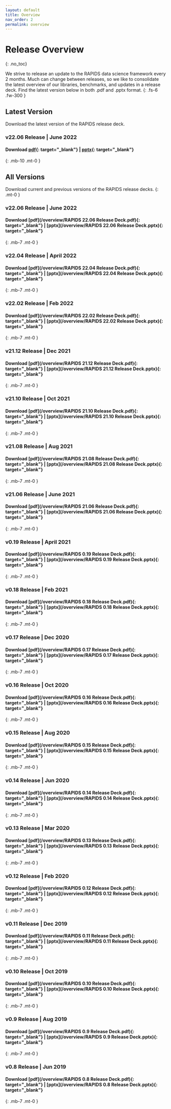 ```yaml
---
layout: default
title: Overview
nav_order: 2
permalink: overview
---
```


# Release Overview
{: .no_toc}

We strive to release an update to the RAPIDS data science framework every 2 months. Much can change between releases, so we like to consolidate the latest overview of our libraries, benchmarks, and updates in a release deck. Find the latest version below in both .pdf and .pptx format. 
{: .fs-6 .fw-300 }

## Latest Version

Download the latest version of the RAPIDS release deck.

### v22.06 Release | June 2022

#### Download **[pdf](/overview/latest.pdf){: target="_blank"}** | **[pptx](/overview/latest.pptx){: target="_blank"}**
{: .mb-10 .mt-0 }
                                                                                                                                                                              

## All Versions

Download current and previous versions of the RAPIDS release decks.
{: .mt-0 }

### v22.06 Release | June 2022

#### Download **[pdf](/overview/RAPIDS 22.06 Release Deck.pdf){: target="_blank"}** | **[pptx](/overview/RAPIDS 22.06 Release Deck.pptx){: target="_blank"}** 
{: .mb-7 .mt-0 }

### v22.04 Release | April 2022

#### Download **[pdf](/overview/RAPIDS 22.04 Release Deck.pdf){: target="_blank"}** | **[pptx](/overview/RAPIDS 22.04 Release Deck.pptx){: target="_blank"}** 
{: .mb-7 .mt-0 }

### v22.02 Release | Feb 2022

#### Download **[pdf](/overview/RAPIDS 22.02 Release Deck.pdf){: target="_blank"}** | **[pptx](/overview/RAPIDS 22.02 Release Deck.pptx){: target="_blank"}** 
{: .mb-7 .mt-0 }

### v21.12 Release | Dec 2021

#### Download **[pdf](/overview/RAPIDS 21.12 Release Deck.pdf){: target="_blank"}** | **[pptx](/overview/RAPIDS 21.12 Release Deck.pptx){: target="_blank"}** 
{: .mb-7 .mt-0 }

### v21.10 Release | Oct 2021

#### Download **[pdf](/overview/RAPIDS 21.10 Release Deck.pdf){: target="_blank"}** | **[pptx](/overview/RAPIDS 21.10 Release Deck.pptx){: target="_blank"}** 
{: .mb-7 .mt-0 }

### v21.08 Release | Aug 2021

#### Download **[pdf](/overview/RAPIDS 21.08 Release Deck.pdf){: target="_blank"}** | **[pptx](/overview/RAPIDS 21.08 Release Deck.pptx){: target="_blank"}** 
{: .mb-7 .mt-0 }

### v21.06 Release | June 2021

#### Download **[pdf](/overview/RAPIDS 21.06 Release Deck.pdf){: target="_blank"}** | **[pptx](/overview/RAPIDS 21.06 Release Deck.pptx){: target="_blank"}** 
{: .mb-7 .mt-0 }

### v0.19 Release | April 2021

#### Download **[pdf](/overview/RAPIDS 0.19 Release Deck.pdf){: target="_blank"}** | **[pptx](/overview/RAPIDS 0.19 Release Deck.pptx){: target="_blank"}** 
{: .mb-7 .mt-0 }

### v0.18 Release | Feb 2021

#### Download **[pdf](/overview/RAPIDS 0.18 Release Deck.pdf){: target="_blank"}** | **[pptx](/overview/RAPIDS 0.18 Release Deck.pptx){: target="_blank"}** 
{: .mb-7 .mt-0 }

### v0.17 Release | Dec 2020

#### Download **[pdf](/overview/RAPIDS 0.17 Release Deck.pdf){: target="_blank"}** | **[pptx](/overview/RAPIDS 0.17 Release Deck.pptx){: target="_blank"}** 
{: .mb-7 .mt-0 }

### v0.16 Release | Oct 2020

#### Download **[pdf](/overview/RAPIDS 0.16 Release Deck.pdf){: target="_blank"}** | **[pptx](/overview/RAPIDS 0.16 Release Deck.pptx){: target="_blank"}** 
{: .mb-7 .mt-0 }

### v0.15 Release | Aug 2020

#### Download **[pdf](/overview/RAPIDS 0.15 Release Deck.pdf){: target="_blank"}** | **[pptx](/overview/RAPIDS 0.15 Release Deck.pptx){: target="_blank"}** 
{: .mb-7 .mt-0 }

### v0.14 Release | Jun 2020

#### Download **[pdf](/overview/RAPIDS 0.14 Release Deck.pdf){: target="_blank"}** | **[pptx](/overview/RAPIDS 0.14 Release Deck.pptx){: target="_blank"}** 
{: .mb-7 .mt-0 }

### v0.13 Release | Mar 2020

#### Download **[pdf](/overview/RAPIDS 0.13 Release Deck.pdf){: target="_blank"}** | **[pptx](/overview/RAPIDS 0.13 Release Deck.pptx){: target="_blank"}** 
{: .mb-7 .mt-0 }

### v0.12 Release | Feb 2020

#### Download **[pdf](/overview/RAPIDS 0.12 Release Deck.pdf){: target="_blank"}** | **[pptx](/overview/RAPIDS 0.12 Release Deck.pptx){: target="_blank"}** 
{: .mb-7 .mt-0 }

### v0.11 Release | Dec 2019

#### Download **[pdf](/overview/RAPIDS 0.11 Release Deck.pdf){: target="_blank"}** | **[pptx](/overview/RAPIDS 0.11 Release Deck.pptx){: target="_blank"}** 
{: .mb-7 .mt-0 }

### v0.10 Release | Oct 2019

#### Download **[pdf](/overview/RAPIDS 0.10 Release Deck.pdf){: target="_blank"}** | **[pptx](/overview/RAPIDS 0.10 Release Deck.pptx){: target="_blank"}** 
{: .mb-7 .mt-0 }

### v0.9 Release | Aug 2019

#### Download **[pdf](/overview/RAPIDS 0.9 Release Deck.pdf){: target="_blank"}** | **[pptx](/overview/RAPIDS 0.9 Release Deck.pptx){: target="_blank"}** 
{: .mb-7 .mt-0 }

### v0.8 Release | Jun 2019

#### Download **[pdf](/overview/RAPIDS 0.8 Release Deck.pdf){: target="_blank"}** | **[pptx](/overview/RAPIDS 0.8 Release Deck.pptx){: target="_blank"}**
{: .mb-7 .mt-0 }
